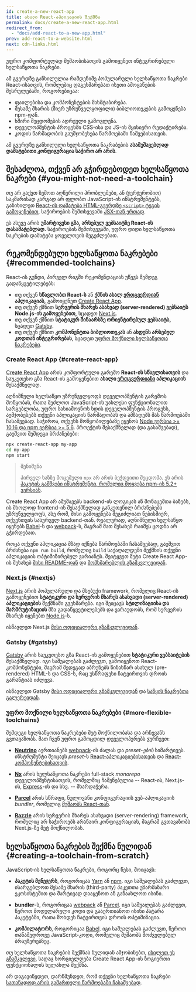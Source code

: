 ```yaml
---
id: create-a-new-react-app
title: ახალი React-აპლიკაციის შექმნა
permalink: docs/create-a-new-react-app.html
redirect_from:
  - "docs/add-react-to-a-new-app.html"
prev: add-react-to-a-website.html
next: cdn-links.html
---
```


უფრო კომფორტულად მუშაობისათვის გამოიყენეთ ინტეგრირებული ხელსაწყოთა ნაკრები.

ამ გვერდზე განხილულია რამდენიმე პოპულარული ხელსაწყოთა ნაკრები React-ისათვის, რომლებიც დაგეხმარებათ ისეთი ამოცანების შესრულებაში, როგორებიცაა:

* ფაილებისა და კომპონენტების მასშტაბირება.
* მესამე მხარის (მიერ უზრუნველყოფილი) ბიბლიოთეკების გამოყენება npm-დან.
* ხშირი შეცდომების ადრეული გამოვლენა.
* დეველოპმენტის პროცესში CSS-ისა და JS-ის მყისიერი რედაქტირება.
* კოდის წარმადობის გაუმჯობესება წარმოებაში ჩაშვებისათვის.

ამ გვერდზე განხილული ხელსაწყოთა ნაკრაბების **ასამუშავებლად დამატებითი კონფიგურაცია საჭირო არ არის**.

## შესაძლოა, თქვენ არ გჭირდებოდეთ ხელსაწყოთა ნაკრები {#you-might-not-need-a-toolchain}

თუ არ გაქვთ ზემოთ აღწერილი პრობლემები, ან (ჯერჯერობით) საკმარისად კარგად არ ფლობთ JavaScript-ის ინსტრუმენტებს, განიხილეთ [React-ის დამატება HTML-გვერდზე `<script>` ტეგის გამოყენებით](/docs/add-react-to-a-website.html), საჭიროების შემთხვევაში [JSX-თან ერთად](/docs/add-react-to-a-website.html#optional-try-react-with-jsx).

ეს ასევე არის **უმარტივესი გზა, არსებულ ვებსაიტზე React-ის დასამატებლად.** საჭიროების შემთხვევაში, უფრო დიდი ხელსაწყოთა ნაკრების დამატება ყოველთვის შეგეძლებათ.

## რეკომენდებული ხელსაწყოთა ნაკრებები {#recommended-toolchains}

React-ის გუნდი, პირველ რიგში რეკომენდაციას უწევს შემდეგ გადაწყვეტილებებს:

- თუ თქვენ **სწავლობთ React-ს** ან **ქმნის ახალ [ერთგვერდიან](/docs/glossary.html#single-page-application) აპლიკაციას,** გამოიყენეთ [Create React App](#create-react-app).
- თუ თქვენ ქმნით **სერვერის მხარეს ასახვად (server-rendered) ვებსაიტს Node.js-ის გამოყენებით,** სცადეთ [Next.js](#nextjs).
- თუ თქვენ ქმნით **სტატიკურ შინაარსზე ორიენტირებულ ვებსაიტს,** სცადეთ [Gatsby](#gatsby).
- თუ თქვენ ქმნით **კომპონენტთა ბიბლიოთეკას** ან **ახდენს არსებულ კოდთან ინტეგრირებას**, სცადეთ [უფრო მოქნილი ხელსაწყოთა ნაკრებები](#more-flexible-toolchains).

### Create React App {#create-react-app}

[Create React App](https://github.com/facebookincubator/create-react-app) არის კომფორტული გარემო **React-ის სწავლისათვის** და საუკეთესო გზა React-ის გამოყენებით **ახალი [ერთგვერდიანი](/docs/glossary.html#single-page-application) აპლიკაციის** შესაქმნელად.

აღნიშნული ხელსაწყო უზრუნველყოფს დეველოპმენტის გარემოს მოწყობას, რათა შეძლოთ JavaScript-ის უახლესი ფუნქციონალით სარგებლობა, უფრო სასიამოვნოს ხდის დეველოპმენტის პროცესს, აუმჯობესებს თქვენი აპლიკაციის წარმადობას და ამზადებს მას წარმოებაში ჩასაშვებად. საჭიროა, თქვენს მოწყობილებაზე ეყენოს [Node ვერსია >= 10.16 და npm ვერსია >= 5.6](https://nodejs.org/en/). პროექტის შესაქმნელად (და გასაშვებად), გაუშვით შემდეგი ბრძანებები:

```bash
npx create-react-app my-app
cd my-app
npm start
```

>შენიშვნა
>
>პირველ ხაზზე მოცემული `npx` არ არის ბეჭდვითი შეცდომა. ეს არის [პაკეტის გამშვები ინსტრუმენტი, რომელიც მოყვება npm-ის 5.2+ ვერსიას](https://medium.com/@maybekatz/introducing-npx-an-npm-package-runner-55f7d4bd282b).

Create React App არ ამუშავებს backend-ის ლოგიკას ან მონაცემთა ბაზებს, ის მხოლოდ frontend-ის შესაქმნელად განკუთვნილ ბრძანებებს უზრუნველყოფს, ასე რომ, მისი გამოყენება შეგიძლიათ ნებისმიერ, თქვენთვის სასურველ backend-თან. რეალურად, აღნიშნული ხელსაწყო იყენებს [Babel](https://babeljs.io/)-ს და [webpack](https://webpack.js.org/)-ს, მაგრამ მათ შესახებ რაიმეს ცოდნა არ გჭირდებათ.

როცა თქვენი აპლიკაცია მზად იქნება წარმოებაში ჩასაშვებად, გაუშვით ბრძანება `npm run build`, რომელიც `build` საქაღალდეში შექმნის თქვენი აპლიკაციის ოპტიმიზირებულ ვარიანტს. შეიტყვეთ მეტი Create React App-ის შესახებ [მისი README-დან](https://github.com/facebookincubator/create-react-app#create-react-app--) და [მომხმარებლის გზამკვლევიდან](https://facebook.github.io/create-react-app/).

### Next.js {#nextjs}

[Next.js](https://nextjs.org/) არის პოპულარული და მსუბუქი framework, რომელიც React-ის გამოყენებით **სტატიკური და სერვერის მხარეს ასახვადი (server-rendered) აპლიკაციების** შექმნაში გვეხმარება. იგი შეიცავს **სტილიზაციისა და მარშრუტიზაციის** მზა გადაწყვეტილებებს და ვარაუდობს, რომ სერვერის მხარეს იყენებთ [Node.js](https://nodejs.org/)-ს.

ისწავლეთ Next.js [მისი ოფიციალური გზამკვლევიდან](https://nextjs.org/learn/).

### Gatsby {#gatsby}

[Gatsby](https://www.gatsbyjs.org/) არის საუკეთესო გზა React-ის გამოყენებით **სტატიკური ვებსაიტების** შესაქმნელად. იგი საშუალებას გაძლევთ, გამოიყენოთ React-კომპონენტები, მაგრამ შედეგად აბრუნებს წინასწარ ასახულ (pre-rendered) HTML-ს და CSS-ს, რაც უსწრაფესი ჩატვირთვის დროის გარანტიას იძლევა.

ისწავლეთ Gatsby [მისი ოფიციალური გზამკვლევიდან](https://www.gatsbyjs.org/docs/) და [საწყის ნაკრებთა გალერეიდან](https://www.gatsbyjs.org/docs/gatsby-starters/).

### უფრო მოქნილი ხელსაწყოთა ნაკრებები {#more-flexible-toolchains}

შემდეგი ხელსაწყოთა ნაკრებები მეტ მოქნილობასა და არჩევანს გვთავაზობს. მათ ჩვენ უფრო გამოცდილ დეველოპერებს ვურჩევთ:

- **[Neutrino](https://neutrinojs.org/)** აერთიანებს [webpack](https://webpack.js.org/)-ის ძალას და *preset-ების* სიმარტივეს. ინსტრუმენტი შეიცავს *preset*-ს [React-აპლიკაციებისათვის](https://neutrinojs.org/packages/react/) და [React-კომპონენტებისათვის](https://neutrinojs.org/packages/react-components/).

- **[Nx](https://nx.dev/react)** არის ხელსაწყოთა ნაკრები full-stack *monorepo* დეველოპმენტისათვის, რომელშიც ჩაშენებულია -- React-ის, Next.js-ის, [Express](https://expressjs.com/)-ის და სხვ. -- მხარდაჭერა.

- **[Parcel](https://parceljs.org/)** არის სწრაფი, ნულოვანი კონფიგურაციის ვებ-აპლიკაციის *bundler*, რომელიც [მუშაობს React-თან](https://parceljs.org/recipes.html#react).

- **[Razzle](https://github.com/jaredpalmer/razzle)** არის სერვერის მხარეს ასახვადი (server-rendering) framework, რომელიც არ საჭიროებს არანაირ კონფიგურაციას, მაგრამ გვთავაზობს Next.js-ზე მეტ მოქნილობას.

## ხელსაწყოთა ნაკრების შექმნა ნულიდან {#creating-a-toolchain-from-scratch}

JavaScript-ის ხელსაწყოთა ნაკრები, როგორც წესი, მოიცავს:

* **პაკეტის მენეჯერს**, როგორიცაა [Yarn](https://yarnpkg.com/) ან [npm](https://www.npmjs.com/). იგი საშუალებას გაძლევთ, ისარგებლოთ მესამე მხარის (third-party) პაკეთთა უზარმაზარი ეკოსისტემით და მარტივად დააყენოთ ან განაახლოთ ისინი.

* **bundler**-ს, როგორიცაა [webpack](https://webpack.js.org/) ან [Parcel](https://parceljs.org/). იგი საშუალებას გაძლევთ, წეროთ მოდულარული კოდი და გააერთიანოთ ისინი პატარა პაკეტებში, რათა მოხდეს ჩატვირთვის დროის ოპტიმიზაცია.

* **კომპილატორს**, როგორიცაა [Babel](https://babeljs.io/). იგი საშუალებას გაძლევთ, წეროთ თანამედროვე JavaScript-კოდი, რომელიც მუშაობს მოძველებულ ბრაუზერებზეც.

თუ ხელსაწყოთა ნაკრების შექმნას ნულიდან ამჯობინებთ, [იხილეთ ეს გზამკვლევი](https://blog.usejournal.com/creating-a-react-app-from-scratch-f3c693b84658), სადაც ხორციელდება Create React App-ის ზოგიერთი ფუნქციონალის ხელახლა შექმნა.

არ დაგავიწყდეთ, დარწმუნდეთ, რომ თქვენი ხელსაწყოთა ნაკრები [სათანადოდ არის გამართული წარმოებაში ჩასაშვებად](/docs/optimizing-performance.html#use-the-production-build).

